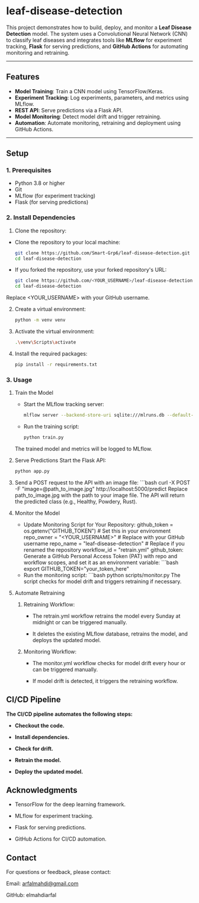 # leaf-disease-detection

This project demonstrates how to build, deploy, and monitor a **Leaf Disease Detection** model. The system uses a Convolutional Neural Network (CNN) to classify leaf diseases and integrates tools like **MLflow** for experiment tracking, **Flask** for serving predictions, and **GitHub Actions** for automating monitoring and retraining.

---

## **Features**

- **Model Training**: Train a CNN model using TensorFlow/Keras.
- **Experiment Tracking**: Log experiments, parameters, and metrics using MLflow.
- **REST API**: Serve predictions via a Flask API.
- **Model Monitoring**: Detect model drift and trigger retraining.
- **Automation**: Automate monitoring, retraining and deployment using GitHub Actions.

---

## **Setup**

### **1. Prerequisites**
- Python 3.8 or higher
- Git
- MLflow (for experiment tracking)
- Flask (for serving predictions)

### **2. Install Dependencies**
1. Clone the repository:
- Clone the repository to your local machine:
   ```bash
   git clone https://github.com/Smart-Grp6/leaf-disease-detection.git
   cd leaf-disease-detection

- If you forked the repository, use your forked repository's URL:
   ```bash
   git clone https://github.com/<YOUR_USERNAME>/leaf-disease-detection.git
   cd leaf-disease-detection
Replace <YOUR_USERNAME> with your GitHub username.

2. Create a virtual environment:
   ```bash
   python -m venv venv

3. Activate the virtual environment:
   ```bash
   .\venv\Scripts\activate

4. Install the required packages:
   ```bash
   pip install -r requirements.txt

### **3. Usage**
1. Train the Model
   - Start the MLflow tracking server:
      ```bash
      mlflow server --backend-store-uri sqlite:///mlruns.db --default-artifact-root ./mlruns

   - Run the training script:
      ```bash
      python train.py
   The trained model and metrics will be logged to MLflow.

2. Serve Predictions
   Start the Flask API:
      ```bash
      python app.py

3. Send a POST request to the API with an image file:
            ```bash
            curl -X POST -F "image=@path_to_image.jpg" http://localhost:5000/predict
   Replace path_to_image.jpg with the path to your image file.
   The API will return the predicted class (e.g., Healthy, Powdery, Rust).

4. Monitor the Model
   - Update Monitoring Script for Your Repository:
      github_token = os.getenv("GITHUB_TOKEN")  # Set this in your environment
      repo_owner = "<YOUR_USERNAME>"           # Replace with your GitHub username
      repo_name = "leaf-disease-detection"     # Replace if you renamed the repository
      workflow_id = "retrain.yml"
   github_token: Generate a GitHub Personal Access Token (PAT) with repo and workflow scopes, and set it as an environment variable:
            ```bash
            export GITHUB_TOKEN="your_token_here"
   - Run the monitoring script:
            ```bash
            python scripts/monitor.py
   The script checks for model drift and triggers retraining if necessary.

5. Automate Retraining
   1. Retraining Workflow:

      - The retrain.yml workflow retrains the model every Sunday at midnight or can be triggered manually.

      - It deletes the existing MLflow database, retrains the model, and deploys the updated model.


   2. Monitoring Workflow:

      - The monitor.yml workflow checks for model drift every hour or can be triggered manually.

      - If model drift is detected, it triggers the retraining workflow.

## **CI/CD Pipeline**
**The CI/CD pipeline automates the following steps:**

   - **Checkout the code.**

   - **Install dependencies.**

   - **Check for drift.**

   - **Retrain the model.**

   - **Deploy the updated model.**


## **Acknowledgments**
   - TensorFlow for the deep learning framework.

   - MLflow for experiment tracking.

   - Flask for serving predictions.

   - GitHub Actions for CI/CD automation.

## **Contact**
For questions or feedback, please contact:

Email: arfalmahdi@gmail.com

GitHub: elmahdiarfal
